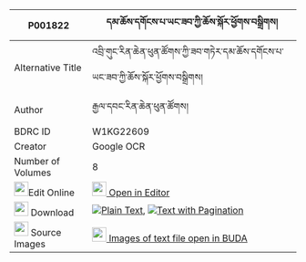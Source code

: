 |P001822|དམ་ཆོས་དགོངས་པ་ཡང་ཟབ་ཀྱི་ཆོས་སྐོར་ཕྱོགས་བསྒྲིགས། 
| --- | --- 
|Alternative Title |འབྲི་གུང་རིན་ཆེན་ཕུན་ཚོགས་ཀྱི་ཟབ་གཏེར་དམ་ཆོས་དགོངས་པ་ཡང་ཟབ་ཀྱི་ཆོས་སྐོར་ཕྱོགས་བསྒྲིགས།
|Author| རྒྱལ་དབང་རིན་ཆེན་ཕུན་ཚོགས།
|BDRC ID | W1KG22609
|Creator | Google OCR
|Number of Volumes| 8
|<img width="25" src="https://img.icons8.com/color/25/000000/edit-property.png">Edit Online| [<img width="25" src="https://avatars.githubusercontent.com/u/45091458?s=200&v=4"> Open in Editor](http://editor.openpecha.org/P001822)
|<img width="25" src="https://img.icons8.com/fluent/48/000000/download-2.png"/>  Download | [![](https://img.icons8.com/color/20/000000/txt.png)Plain Text](https://github.com/Openpecha/P001822/releases/download/v1/damcho_gongpa_yang_zab_kyi_cho_plain_P001822.zip), [![](https://img.icons8.com/color/20/000000/txt.png)Text with Pagination](https://github.com/Openpecha/P001822/releases/download/v1/damcho_gongpa_yang_zab_kyi_cho_pages_P001822.zip)
|<img width="25" src="https://img.icons8.com/plasticine/100/000000/pictures-folder.png"/>  Source Images | [<img width="25" src="https://library.bdrc.io/icons/BUDA-small.svg"> Images of text file open in BUDA](https://library.bdrc.io/show/bdr:W1KG22609)